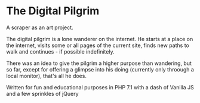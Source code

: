 # The Digital Pilgrim
A scraper as an art project.

The digital pilgrim is a lone wanderer on the internet. He starts at a place on the internet, visits some or all pages of the current site, finds new paths to walk and continues - if possible indefinitely.

There was an idea to give the pilgrim a higher purpose than wandering, but so far, except for offering a glimpse into his doing (currently only throough a local monitor), that's all he does.


Written for fun and educational purposes in PHP 7.1 with a dash of Vanilla JS and a few sprinkles of jQuery